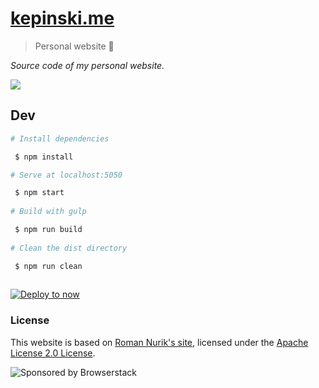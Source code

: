 # [kepinski.me](https://kepinski.me)

> Personal website 🚀

*Source code of my personal website.*

![](https://github.com/xxczaki/kepinski.me/blob/master/screenshot.png)

## Dev

``` bash
# Install dependencies

 $ npm install

# Serve at localhost:5050 

 $ npm start
 
# Build with gulp

 $ npm run build
 
# Clean the dist directory

 $ npm run clean
 
```

[![Deploy to now](https://deploy.now.sh/static/button.svg)](https://deploy.now.sh/?repo=https://github.com/xxczaki/kepinski.me)

### License

This website is based on [Roman Nurik's site](https://github.com/romannurik/roman.nurik.net), licensed under the [Apache License 2.0 License](https://github.com/romannurik/roman.nurik.net/blob/master/LICENSE).


![Sponsored by Browserstack](https://imgur.com/l3iy9C6.png)
